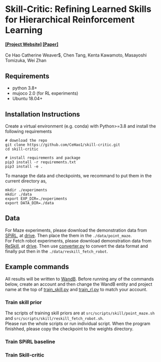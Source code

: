 # Skill-Critic: Refining Learned Skills for Hierarchical Reinforcement Learning

#### [[Project Website]](https://sites.google.com/view/skill-critic) [[Paper]](https://arxiv.org/abs/2306.08388)

Ce Hao Catherine Weaver$,  Chen Tang, Kenta Kawamoto, Masayoshi Tomizuka, Wei Zhan

## Requirements
- python 3.8+
- mujoco 2.0 (for RL experiments)
- Ubuntu 18.04+

## Installation Instructions
Create a virtual environment (e.g. conda) with Python>=3.8 and install the following requirements
```
# download the repo
git clone https://github.com/CeHao1/skill-critic.git 
cd skill-critic

# install requirements and package
pip3 install -r requirements.txt
pip3 install -e .
```

To manage the data and checkpoints, we recommand to put them in the current directory as,
```
mkdir ./experiments
mkdir ./data
export EXP_DIR=./experiments
export DATA_DIR=./data
```

## Data 
For Maze experiments, please download the demonstration data from [SPiRL](https://github.com/clvrai/spirl/tree/master/spirl/data), at [drive](https://drive.google.com/uc?id=1pXM-EDCwFrfgUjxITBsR48FqW9gMoXYZ).
Then place the them in the ```./data/point_maze```.   
For Fetch robot experiments, please download demonstration data from [ReSkill](https://github.com/krishanrana/reskill/tree/main), at [drive](https://drive.google.com/drive/folders/1yTr_6fc-sHXK_CZkm8QIRTV9VgWxKpOE). Then use [converter.py](src/envs/wrapper/reskill_fetch_robot/convert.py) to convert the data format and finally put then in the ```./data/reskill_fetch_robot```.

## Example commands

All results will be written to [WandB](https://www.wandb.com/). Before running any of the commands below, 
create an account and then change the WandB entity and project name at the top of [train_skill.py](src/train/train_skill.py) and
[train_rl.py](src/train/train_rl.py) to match your account.

### Train skill prior

The scripts of training skill priors are at 
```src/scripts/skill/point_maze.sh ``` and ```src/scripts/skill/reskill_fetch_robot.sh```.   
Please run the whole scripts or run individual script. When the program finishhed, please copy the checkpoint to the weights directory.






### Train SPiRL baseline



### Train Skill-critic

